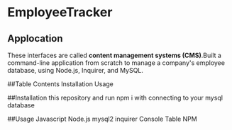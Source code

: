 # EmployeeTracker


## Applocation 

 These interfaces are called **content management systems (CMS)**.Built a command-line application from scratch to manage a company's employee database, using Node.js, Inquirer, and MySQL.

##Table Contents
Installation
Usage


##Installation
 this repository and run npm i with connecting to your mysql database

##Usage
Javascript
Node.js
mysql2
inquirer
Console Table NPM 





